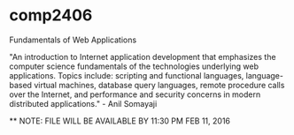 # comp2406
Fundamentals of Web Applications

"An introduction to Internet application development that emphasizes the computer science fundamentals of the technologies underlying web applications. Topics include: scripting and functional languages, language­-based virtual machines, database query languages, remote procedure calls over the Internet, and performance and security concerns in modern distributed applications." - Anil Somayaji

** NOTE: FILE WILL BE AVAILABLE BY 11:30 PM FEB 11, 2016
